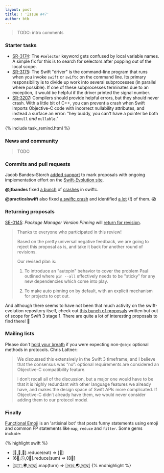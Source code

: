 ```yaml
---
layout: post
title: ! 'Issue #47'
author: btb
---
```


> TODO: intro comments

<!--excerpt-->

### Starter tasks

- [SR-3174](https://bugs.swift.org/browse/SR-3174): The `#selector` keyword gets confused by local variable names. A simple fix for this is to search for selectors after popping out of the local scope.
- [SR-3175](https://bugs.swift.org/browse/SR-3175): The Swift "driver" is the command-line program that runs when you invoke `swift` or `swiftc` on the command line. Its primary responsibility is to divide up work into several subprocesses (in parallel where possible). If one of these subprocesses terminates due to an exception, it would be helpful if the driver printed the signal number.
- [SR-3207](https://bugs.swift.org/browse/SR-3207): Compilers should provide helpful errors, but they should never crash. With a little bit of C++, you can prevent a crash when Swift imports Objective-C code with incorrect nullability attributes, and instead a surface an error: "hey buddy, you can't have a pointer be both `nonnull` *and* `nullable`."

{% include task_remind.html %}

### News and community

> TODO

### Commits and pull requests

Jacob Bandes-Storch [added support](https://github.com/apple/swift-evolution/pull/558) to mark proposals with ongoing implementation effort on the [Swift-Evolution site](http://apple.github.io/swift-evolution/).

**@jtbandes** fixed [a bunch](https://github.com/apple/swift/pull/5763) of [crashes](https://github.com/apple/swift/pull/5751) in swiftc.

**@practicalswift** also fixed [a swiftc crash](https://github.com/apple/swift/pull/5760) and identified [a lot](https://github.com/apple/swift/pulls?utf8=✓&q=is%3Apr%20is%3Aclosed%20is%3Amerged%20author%3Apracticalswift%20swiftc%20) (!) of them. 😱

### Returning proposals

[SE-0145](https://github.com/apple/swift-evolution/blob/master/proposals/0145-package-manager-version-pinning.md): *Package Manager Version Pinning* will [return for revision](https://lists.swift.org/pipermail/swift-evolution/Week-of-Mon-20161107/028758.html).

> Thanks to everyone who participated in this review!
> 
> Based on the pretty universal negative feedback, we are going to reject this proposal as is, and take it back for another round of revisions.
> 
> Our revised plan is:
>
> 1. To introduce an "autopin" behavior to cover the problem Paul outlined where `pin --all` effectively needs to be "sticky" for any new dependencies which come into play.
>
> 2. To make auto pinning on by default, with an explicit mechanism for projects to opt out.

And although there seems to have not been that much activity on the swift-evolution repository itself, check out [this bunch of proposals](https://github.com/apple/swift-evolution/pulls?q=is%3Apr+is%3Aopen+label%3A%22out+of+scope+for+current+release%22) written but out of scope for Swift 3 stage 1. There are quite a lot of interesting proposals to find there! 👏

### Mailing lists

Please don't [hold your breath](https://lists.swift.org/pipermail/swift-evolution/Week-of-Mon-20161114/028857.html) if you were expecting non-`@objc` optional methods in protocols. Chris Lattner:

> We discussed this extensively in the Swift 3 timeframe, and I believe that the consensus was “no”: optional requirements are considered an Objective-C compatibility feature.
> 
> I don’t recall all of the discussion, but a major one would have to be that it is highly redundant with other language features we already have, and makes the design space of Swift APIs more complicated. If Objective-C didn’t already have them, we would never consider adding them to our protocol model.

### Finally

[Functional Emoji](https://twitter.com/functionalemoji) is an 'artisinal bot' that posts funny statements using emoji and common FP statements like `map`, `reduce` and `filter`. Some gems include:

{% highlight swift %}
- [🍻,🍈,🍯].reduce(eat) => [💩]
- [6⃣,🕔,0⃣].reduce(sum) => [8⃣]
- [🇬🇹,🌍,🇻🇳].map(turn) => [🇭🇳,🌏,🇻🇳]
{% endhighlight %}
